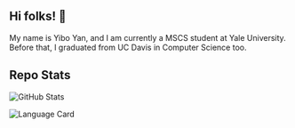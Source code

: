 ## Hi folks! 👋

My name is Yibo Yan, and I am currently a MSCS student at Yale University. Before that, I graduated from UC Davis in Computer Science too.

## Repo Stats

![GitHub Stats](https://github-readme-stats.vercel.app/api?username=totoroyyb&show_icons=true&theme=tokyonight)

![Language Card](https://github-readme-stats.vercel.app/api/top-langs/?username=totoroyyb&layout=compact)
